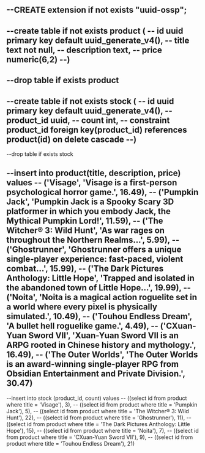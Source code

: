     
--CREATE extension if not exists "uuid-ossp";
--
--create table if not exists product (
--    id uuid primary key default uuid_generate_v4(),
--    title text not null,
--    description text,
--    price numeric(6,2)
--)
--
--drop table if exists product
--
--create table if not exists stock (
--    id uuid primary key default uuid_generate_v4(),
--    product_id uuid,
--    count int,
--    constraint product_id foreign key(product_id) references product(id) on delete cascade
--)
--
--drop table if exists stock


--insert into product(title, description, price) values
--    ('Visage', 'Visage is a first-person psychological horror game.', 16.49),
--    ('Pumpkin Jack', 'Pumpkin Jack is a Spooky Scary 3D platformer in which you embody Jack, the Mythical Pumpkin Lord!', 11.59),
--    ('The Witcher® 3: Wild Hunt', 'As war rages on throughout the Northern Realms...', 5.99),
--    ('Ghostrunner', 'Ghostrunner offers a unique single-player experience: fast-paced, violent combat...', 15.99),
--    ('The Dark Pictures Anthology: Little Hope', 'Trapped and isolated in the abandoned town of Little Hope...', 19.99),
--    ('Noita', 'Noita is a magical action roguelite set in a world where every pixel is physically simulated.', 10.49),
--    ('Touhou Endless Dream', 'A bullet hell roguelike game.', 4.49),
--    ('CXuan-Yuan Sword VII', 'Xuan-Yuan Sword VII is an ARPG rooted in Chinese history and mythology.', 16.49),
--    ('The Outer Worlds', 'The Outer Worlds is an award-winning single-player RPG from Obsidian Entertainment and Private Division.', 30.47)
--

--insert into stock (product_id, count) values
--    ((select id from product where title = 'Visage'), 3),
--    ((select id from product where title = 'Pumpkin Jack'), 5),
--    ((select id from product where title = 'The Witcher® 3: Wild Hunt'), 22),
--    ((select id from product where title = 'Ghostrunner'), 11),
--    ((select id from product where title = 'The Dark Pictures Anthology: Little Hope'), 15),
--    ((select id from product where title = 'Noita'), 7),
--    ((select id from product where title = 'CXuan-Yuan Sword VII'), 9),
--    ((select id from product where title = 'Touhou Endless Dream'), 21)



